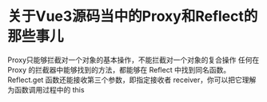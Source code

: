 # 关于Vue3源码当中的Proxy和Reflect的那些事儿

Proxy只能够拦截对一个对象的基本操作，不能拦截对一个对象的复合操作
任何在 Proxy 的拦截器中能够找到的方法，都能够在 Reflect 中找到同名函数。
Reflect.get 函数还能接收第三个参数，即指定接收者 receiver，你可以把它理解为函数调用过程中的 this